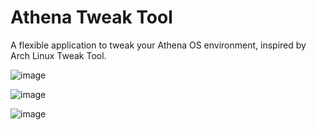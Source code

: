 # Athena Tweak Tool

A flexible application to tweak your Athena OS environment, inspired by Arch Linux Tweak Tool.

![image](https://github.com/user-attachments/assets/b90de29c-8b8c-4362-b766-01daeae7d757)

![image](https://github.com/user-attachments/assets/c53260f8-9b05-4ed3-afa1-02bcef584a16)

![image](https://github.com/user-attachments/assets/3a2481aa-c2bd-45b2-9c99-3c24f52e0e94)
